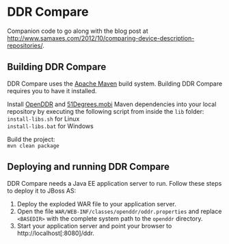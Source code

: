 # DDR Compare

Companion code to go along with the blog post at http://www.samaxes.com/2012/10/comparing-device-description-repositories/.

## Building DDR Compare

DDR Compare uses the [Apache Maven](http://maven.apache.org/) build system. Building DDR Compare requires you to have it installed.

Install [OpenDDR](https://github.com/OpenDDRdotORG/OpenDDR-Java) and [51Degrees.mobi](http://sourceforge.net/projects/fiftyone-java/)
Maven dependencies into your local repository by executing the following script from inside the ```lib``` folder:  
```install-libs.sh``` for Linux  
```install-libs.bat``` for Windows

Build the project:  
```mvn clean package```

## Deploying and running DDR Compare

DDR Compare needs a Java EE application server to run. Follow these steps to deploy it to JBoss AS:

1. Deploy the exploded WAR file to your application server.
1. Open the file ```WAR/WEB-INF/classes/openddr/oddr.properties``` and replace ```<BASEDIR>``` with the complete system path to the ```openddr``` directory.
1. Start your application server and point your browser to http://localhost[:8080]/ddr. 
